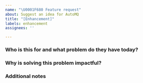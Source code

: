```yaml
---
name: "\U0001F680 Feature request"
about: Suggest an idea for AutoMQ
title: "[Enhancement]"
labels: enhancement
assignees: ''

---
```


### Who is this for and what problem do they have today?


### Why is solving this problem impactful?


### Additional notes
